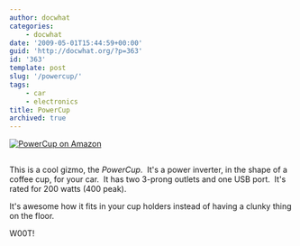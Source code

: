 ```yaml
---
author: docwhat
categories:
    - docwhat
date: '2009-05-01T15:44:59+00:00'
guid: 'http://docwhat.org/?p=363'
id: '363'
template: post
slug: '/powercup/'
tags:
    - car
    - electronics
title: PowerCup
archived: true
---
```


[![PowerCup on
Amazon](https://ws-na.amazon-adsystem.com/widgets/q?_encoding=UTF8&MarketPlace=US&ASIN=B0042X8XQE&ServiceVersion=20070822&ID=AsinImage&WS=1&Format=_SL160_&tag=thedocwha-20)](https://www.amazon.com/gp/product/B0042X8XQE/ref=as_li_tl?ie=UTF8&camp=1789&creative=9325&creativeASIN=B0042X8XQE&linkCode=as2&tag=thedocwha-20&linkId=b0c7b43a58aae4fbbe78351af71dbc1b)

<img src="https://ir-na.amazon-adsystem.com/e/ir?t=thedocwha-20&l=am2&o=1&a=B0042X8XQE" width="1" height="1" border="0" alt="Amazon bug" style="border:none !important; margin:0px !important;" />

This is a cool gizmo, the _PowerCup_.  It's a power inverter, in the shape of
a coffee cup, for your car.  It has two 3-prong outlets and one USB port.
 It's rated for 200 watts (400 peak).

It's awesome how it fits in your cup holders instead of having a clunky thing
on the floor.

W00T!

